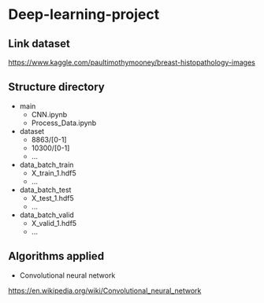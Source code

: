 # Deep-learning-project

## Link dataset

https://www.kaggle.com/paultimothymooney/breast-histopathology-images

## Structure directory

- main
	- CNN.ipynb
	- Process_Data.ipynb
- dataset
	- 8863/[0-1]
	- 10300/[0-1]
	- ...
- data_batch_train
	- X_train_1.hdf5
	- ...
- data_batch_test
	- X_test_1.hdf5
	- ...
- data_batch_valid
	- X_valid_1.hdf5
	- ...

## Algorithms applied

- Convolutional neural network

https://en.wikipedia.org/wiki/Convolutional_neural_network
